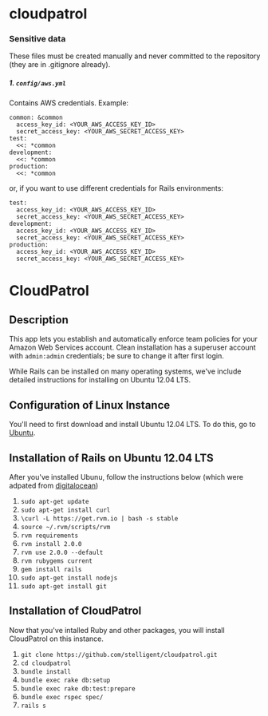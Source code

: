cloudpatrol
===========

### Sensitive data

These files must be created manually and never committed to the repository (they are in .gitignore already).

##### 1. ```config/aws.yml```

Contains AWS credentials. Example:

```
common: &common
  access_key_id: <YOUR_AWS_ACCESS_KEY_ID>
  secret_access_key: <YOUR_AWS_SECRET_ACCESS_KEY>
test:
  <<: *common
development:
  <<: *common
production:
  <<: *common
```

or, if you want to use different credentials for Rails environments:

```
test:
  access_key_id: <YOUR_AWS_ACCESS_KEY_ID>
  secret_access_key: <YOUR_AWS_SECRET_ACCESS_KEY>
development:
  access_key_id: <YOUR_AWS_ACCESS_KEY_ID>
  secret_access_key: <YOUR_AWS_SECRET_ACCESS_KEY>
production:
  access_key_id: <YOUR_AWS_ACCESS_KEY_ID>
  secret_access_key: <YOUR_AWS_SECRET_ACCESS_KEY>
```


CloudPatrol
==============

## Description

This app lets you establish and automatically enforce team policies for your Amazon Web Services account.
Clean installation has a superuser account with ```admin:admin``` credentials; be sure to change it after first login.

While Rails can be installed on many operating systems, we've include detailed instructions for installing on Ubuntu 12.04 LTS.

## Configuration of Linux Instance

You'll need to first download and install Ubuntu 12.04 LTS. To do this, go to [Ubuntu](http://releases.ubuntu.com/precise/). 


## Installation of Rails on Ubuntu 12.04 LTS

After you've installed Ubunu, follow the instructions below (which were adpated from [digitalocean](https://www.digitalocean.com/community/articles/how-to-install-ruby-on-rails-on-ubuntu-12-04-lts-precise-pangolin-with-rvm))

1. ```sudo apt-get update```
1. ```sudo apt-get install curl```
1. ```\curl -L https://get.rvm.io | bash -s stable```
1. ```source ~/.rvm/scripts/rvm```
1. ```rvm requirements```
1. ```rvm install 2.0.0```
1. ```rvm use 2.0.0 --default```
1. ```rvm rubygems current```
1. ```gem install rails```
1. ```sudo apt-get install nodejs```
1. ```sudo apt-get install git```

## Installation of CloudPatrol

Now that you've intalled Ruby and other packages, you will install CloudPatrol on this instance.

1. ```git clone https://github.com/stelligent/cloudpatrol.git```
1. ```cd cloudpatrol```
1. ```bundle install```
1. ```bundle exec rake db:setup```
1. ```bundle exec rake db:test:prepare```
1. ```bundle exec rspec spec/```
1. ```rails s``` 
